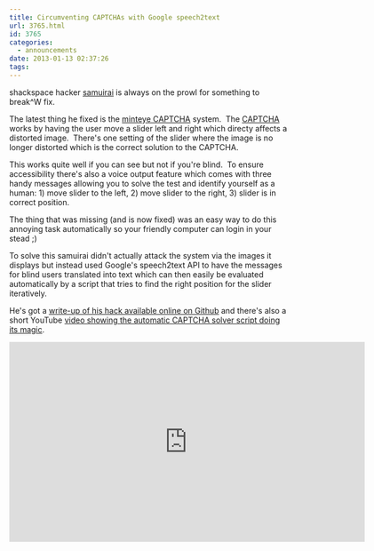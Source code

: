 ```yaml
---
title: Circumventing CAPTCHAs with Google speech2text
url: 3765.html
id: 3765
categories:
  - announcements
date: 2013-01-13 02:37:26
tags:
---
```


shackspace hacker [samuirai](http://smrrd.de/) is always on the prowl for something to break^W fix.

The latest thing he fixed is the [minteye CAPTCHA](http://www.minteye.com/Products.aspx) system.  The [CAPTCHA](http://en.wikipedia.org/wiki/Captcha) works by having the user move a slider left and right which directy affects a distorted image.  There's one setting of the slider where the image is no longer distorted which is the correct solution to the CAPTCHA.

This works quite well if you can see but not if you're blind.  To ensure accessibility there's also a voice output feature which comes with three handy messages allowing you to solve the test and identify yourself as a human: 1) move slider to the left, 2) move slider to the right, 3) slider is in correct position.

The thing that was missing (and is now fixed) was an easy way to do this annoying task automatically so your friendly computer can login in your stead ;)

To solve this samuirai didn't actually attack the system via the images it displays but instead used Google's speech2text API to have the messages for blind users translated into text which can then easily be evaluated automatically by a script that tries to find the right position for the slider iteratively.

He's got a [write-up of his hack available online on Github](https://gist.github.com/4520930) and there's also a short YouTube [video showing the automatic CAPTCHA solver script doing its magic](http://www.youtube.com/watch?v=u0M7gmS5Eg0).

<iframe src="http://www.youtube.com/embed/u0M7gmS5Eg0?feature=player_detailpage" height="360" width="640" allowfullscreen="" frameborder="0"></iframe>

&nbsp;